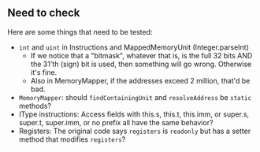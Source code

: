 ## Need to check

Here are some things that need to be tested:

* `int` and `uint` in Instructions and MappedMemoryUnit (Integer.parseInt)
  * If we notice that a "bitmask", whatever that is, is the full 32 bits AND the 31'th (sign) bit is used, then something will go wrong. Otherwise it's fine.
  * Also in MemoryMapper, if the addresses exceed 2 million, that'd be bad.
* `MemoryMapper`: should `findContainingUnit` and `resolveAddress` be `static` methods?
* IType instructions: Access fields with this.s, this.t, this.imm, or super.s, super.t, super.imm, or no prefix all have the same behavior?
* Registers: The original code says `registers` is `readonly` but has a setter method that modifies `registers`?